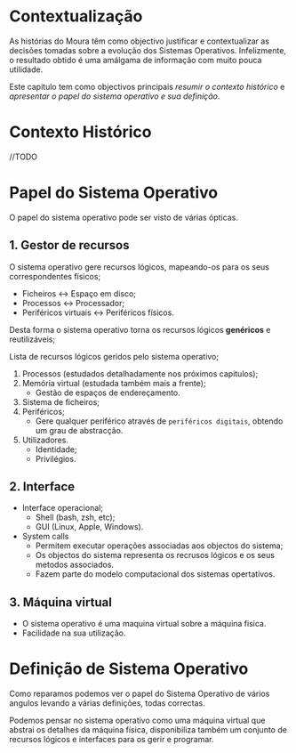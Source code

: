 # Contextualização

As histórias do Moura têm como objectivo justificar e contextualizar as decisões tomadas sobre a evolução dos Sistemas Operativos. Infelizmente, o resultado obtido é uma amálgama de informação com muito pouca utilidade.

Este capitulo tem como objectivos principais *resumir o contexto histórico* e *apresentar o papel do sistema operativo e sua definição*.

# Contexto Histórico

//TODO

# Papel do Sistema Operativo

O papel do sistema operativo pode ser visto de várias ópticas.

## 1. Gestor de recursos
O sistema operativo gere recursos lógicos, mapeando-os para os seus correspondentes físicos;
  * Ficheiros <-> Espaço em disco;
  * Processos <-> Processador;
  * Periféricos virtuais <-> Periféricos físicos.

Desta forma o sistema operativo torna os recursos lógicos **genéricos** e reutilizáveis;

Lista de recursos lógicos geridos pelo sistema operativo;
 1. Processos (estudados detalhadamente nos próximos capitulos);
 2. Memória virtual (estudada também mais a frente);
    * Gestão de espaços de endereçamento.
 3. Sistema de ficheiros;
 4. Periféricos;
    * Gere qualquer periférico através de `periféricos digitais`, obtendo um grau de abstracção.
 5. Utilizadores.
    * Identidade;
    * Privilégios.

## 2. Interface
 * Interface operacional;
   * Shell (bash, zsh, etc);
   * GUI (Linux, Apple, Windows).
* System calls
   * Permitem executar operações associadas aos objectos do sistema;
   * Os objectos do sistema representa os recrusos lógicos e os seus metodos associados.
   * Fazem parte do modelo computacional dos sistemas opertativos.

## 3. Máquina virtual
 * O sistema operativo é uma maquina virtual sobre a máquina fisica.
 * Facilidade na sua utilização.

# Definição de Sistema Operativo

Como reparamos podemos ver o papel do Sistema Operativo de vários angulos levando a várias definições, todas correctas.

Podemos pensar no sistema operativo como uma máquina virtual que abstrai os detalhes da máquina física, disponibiliza também um conjunto de recursos lógicos e interfaces para os gerir e programar.
